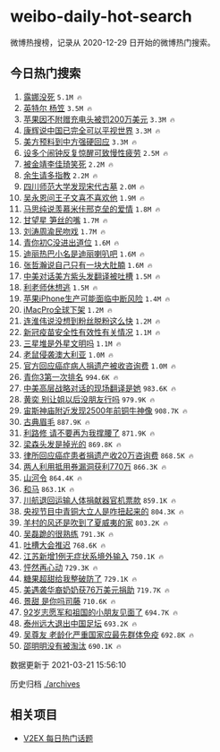 # weibo-daily-hot-search

微博热搜榜，记录从 2020-12-29 日开始的微博热门搜索。

## 今日热门搜索

<!-- BEGIN -->

1. [露娜没死](https://s.weibo.com/weibo?q=%23%E9%9C%B2%E5%A8%9C%E6%B2%A1%E6%AD%BB%23&Refer=top) `5.1M 🔥`
1. [英特尔 杨笠](https://s.weibo.com/weibo?q=%E8%8B%B1%E7%89%B9%E5%B0%94%20%E6%9D%A8%E7%AC%A0&Refer=top) `3.5M 🔥`
1. [苹果因不附赠充电头被罚200万美元](https://s.weibo.com/weibo?q=%23%E8%8B%B9%E6%9E%9C%E5%9B%A0%E4%B8%8D%E9%99%84%E8%B5%A0%E5%85%85%E7%94%B5%E5%A4%B4%E8%A2%AB%E7%BD%9A200%E4%B8%87%E7%BE%8E%E5%85%83%23&Refer=top) `3.3M 🔥`
1. [康辉说中国已完全可以平视世界](https://s.weibo.com/weibo?q=%23%E5%BA%B7%E8%BE%89%E8%AF%B4%E4%B8%AD%E5%9B%BD%E5%B7%B2%E5%AE%8C%E5%85%A8%E5%8F%AF%E4%BB%A5%E5%B9%B3%E8%A7%86%E4%B8%96%E7%95%8C%23&Refer=top) `3.3M 🔥`
1. [美方预料到中方强硬回应](https://s.weibo.com/weibo?q=%23%E7%BE%8E%E6%96%B9%E9%A2%84%E6%96%99%E5%88%B0%E4%B8%AD%E6%96%B9%E5%BC%BA%E7%A1%AC%E5%9B%9E%E5%BA%94%23&Refer=top) `3.3M 🔥`
1. [设多个闹钟反复惊醒可致慢性疲劳](https://s.weibo.com/weibo?q=%23%E8%AE%BE%E5%A4%9A%E4%B8%AA%E9%97%B9%E9%92%9F%E5%8F%8D%E5%A4%8D%E6%83%8A%E9%86%92%E5%8F%AF%E8%87%B4%E6%85%A2%E6%80%A7%E7%96%B2%E5%8A%B3%23&Refer=top) `2.5M 🔥`
1. [被金靖李佳琦笑死](https://s.weibo.com/weibo?q=%E8%A2%AB%E9%87%91%E9%9D%96%E6%9D%8E%E4%BD%B3%E7%90%A6%E7%AC%91%E6%AD%BB&Refer=top) `2.2M 🔥`
1. [余生请多指教](https://s.weibo.com/weibo?q=%E4%BD%99%E7%94%9F%E8%AF%B7%E5%A4%9A%E6%8C%87%E6%95%99&Refer=top) `2.2M 🔥`
1. [四川师范大学发现宋代古墓](https://s.weibo.com/weibo?q=%23%E5%9B%9B%E5%B7%9D%E5%B8%88%E8%8C%83%E5%A4%A7%E5%AD%A6%E5%8F%91%E7%8E%B0%E5%AE%8B%E4%BB%A3%E5%8F%A4%E5%A2%93%23&Refer=top) `2.0M 🔥`
1. [吴永恩问王子文喜不喜欢他](https://s.weibo.com/weibo?q=%E5%90%B4%E6%B0%B8%E6%81%A9%E9%97%AE%E7%8E%8B%E5%AD%90%E6%96%87%E5%96%9C%E4%B8%8D%E5%96%9C%E6%AC%A2%E4%BB%96&Refer=top) `1.9M 🔥`
1. [马思纯说羡慕米佧邢克垒的爱情](https://s.weibo.com/weibo?q=%23%E9%A9%AC%E6%80%9D%E7%BA%AF%E8%AF%B4%E7%BE%A1%E6%85%95%E7%B1%B3%E4%BD%A7%E9%82%A2%E5%85%8B%E5%9E%92%E7%9A%84%E7%88%B1%E6%83%85%23&Refer=top) `1.8M 🔥`
1. [甘望星 笋丝的嘴](https://s.weibo.com/weibo?q=%E7%94%98%E6%9C%9B%E6%98%9F%20%E7%AC%8B%E4%B8%9D%E7%9A%84%E5%98%B4&Refer=top) `1.7M 🔥`
1. [刘涛周渝民吻戏](https://s.weibo.com/weibo?q=%23%E5%88%98%E6%B6%9B%E5%91%A8%E6%B8%9D%E6%B0%91%E5%90%BB%E6%88%8F%23&Refer=top) `1.7M 🔥`
1. [青你初C没进出道位](https://s.weibo.com/weibo?q=%23%E9%9D%92%E4%BD%A0%E5%88%9DC%E6%B2%A1%E8%BF%9B%E5%87%BA%E9%81%93%E4%BD%8D%23&Refer=top) `1.6M 🔥`
1. [迪丽热巴小名是迪丽喇叭吧](https://s.weibo.com/weibo?q=%23%E8%BF%AA%E4%B8%BD%E7%83%AD%E5%B7%B4%E5%B0%8F%E5%90%8D%E6%98%AF%E8%BF%AA%E4%B8%BD%E5%96%87%E5%8F%AD%E5%90%A7%23&Refer=top) `1.6M 🔥`
1. [张哲瀚说自己只有一块大肚腩](https://s.weibo.com/weibo?q=%23%E5%BC%A0%E5%93%B2%E7%80%9A%E8%AF%B4%E8%87%AA%E5%B7%B1%E5%8F%AA%E6%9C%89%E4%B8%80%E5%9D%97%E5%A4%A7%E8%82%9A%E8%85%A9%23&Refer=top) `1.6M 🔥`
1. [中美对话美方紫头发翻译被吐槽](https://s.weibo.com/weibo?q=%23%E4%B8%AD%E7%BE%8E%E5%AF%B9%E8%AF%9D%E7%BE%8E%E6%96%B9%E7%B4%AB%E5%A4%B4%E5%8F%91%E7%BF%BB%E8%AF%91%E8%A2%AB%E5%90%90%E6%A7%BD%23&Refer=top) `1.5M 🔥`
1. [利老师休想逃](https://s.weibo.com/weibo?q=%23%E5%88%A9%E8%80%81%E5%B8%88%E4%BC%91%E6%83%B3%E9%80%83%23&Refer=top) `1.5M 🔥`
1. [苹果iPhone生产可能面临中断风险](https://s.weibo.com/weibo?q=%23%E8%8B%B9%E6%9E%9CiPhone%E7%94%9F%E4%BA%A7%E5%8F%AF%E8%83%BD%E9%9D%A2%E4%B8%B4%E4%B8%AD%E6%96%AD%E9%A3%8E%E9%99%A9%23&Refer=top) `1.4M 🔥`
1. [iMacPro全球下架](https://s.weibo.com/weibo?q=iMacPro%E5%85%A8%E7%90%83%E4%B8%8B%E6%9E%B6&Refer=top) `1.2M 🔥`
1. [连淮伟说没想到粉丝脱粉这么快](https://s.weibo.com/weibo?q=%23%E8%BF%9E%E6%B7%AE%E4%BC%9F%E8%AF%B4%E6%B2%A1%E6%83%B3%E5%88%B0%E7%B2%89%E4%B8%9D%E8%84%B1%E7%B2%89%E8%BF%99%E4%B9%88%E5%BF%AB%23&Refer=top) `1.2M 🔥`
1. [新冠疫苗安全性有效性有关情况](https://s.weibo.com/weibo?q=%E6%96%B0%E5%86%A0%E7%96%AB%E8%8B%97%E5%AE%89%E5%85%A8%E6%80%A7%E6%9C%89%E6%95%88%E6%80%A7%E6%9C%89%E5%85%B3%E6%83%85%E5%86%B5&Refer=top) `1.1M 🔥`
1. [三星堆是外星文明吗](https://s.weibo.com/weibo?q=%23%E4%B8%89%E6%98%9F%E5%A0%86%E6%98%AF%E5%A4%96%E6%98%9F%E6%96%87%E6%98%8E%E5%90%97%23&Refer=top) `1.1M 🔥`
1. [老鼠侵袭澳大利亚](https://s.weibo.com/weibo?q=%E8%80%81%E9%BC%A0%E4%BE%B5%E8%A2%AD%E6%BE%B3%E5%A4%A7%E5%88%A9%E4%BA%9A&Refer=top) `1.0M 🔥`
1. [官方回应癌症病人捐遗产被收咨询费](https://s.weibo.com/weibo?q=%23%E5%AE%98%E6%96%B9%E5%9B%9E%E5%BA%94%E7%99%8C%E7%97%87%E7%97%85%E4%BA%BA%E6%8D%90%E9%81%97%E4%BA%A7%E8%A2%AB%E6%94%B6%E5%92%A8%E8%AF%A2%E8%B4%B9%23&Refer=top) `1.0M 🔥`
1. [青你3第一次排名](https://s.weibo.com/weibo?q=%23%E9%9D%92%E4%BD%A03%E7%AC%AC%E4%B8%80%E6%AC%A1%E6%8E%92%E5%90%8D%23&Refer=top) `994.6K 🔥`
1. [中美高层战略对话的现场翻译是她](https://s.weibo.com/weibo?q=%23%E4%B8%AD%E7%BE%8E%E9%AB%98%E5%B1%82%E6%88%98%E7%95%A5%E5%AF%B9%E8%AF%9D%E7%9A%84%E7%8E%B0%E5%9C%BA%E7%BF%BB%E8%AF%91%E6%98%AF%E5%A5%B9%23&Refer=top) `983.6K 🔥`
1. [黄奕 别让姐以后没朋友行吗](https://s.weibo.com/weibo?q=%E9%BB%84%E5%A5%95%20%E5%88%AB%E8%AE%A9%E5%A7%90%E4%BB%A5%E5%90%8E%E6%B2%A1%E6%9C%8B%E5%8F%8B%E8%A1%8C%E5%90%97&Refer=top) `979.9K 🔥`
1. [宙斯神庙附近发现2500年前铜牛神像](https://s.weibo.com/weibo?q=%E5%AE%99%E6%96%AF%E7%A5%9E%E5%BA%99%E9%99%84%E8%BF%91%E5%8F%91%E7%8E%B02500%E5%B9%B4%E5%89%8D%E9%93%9C%E7%89%9B%E7%A5%9E%E5%83%8F&Refer=top) `908.7K 🔥`
1. [古典眉毛](https://s.weibo.com/weibo?q=%23%E5%8F%A4%E5%85%B8%E7%9C%89%E6%AF%9B%23&Refer=top) `887.9K 🔥`
1. [利路修 请不要再为我撑腰了](https://s.weibo.com/weibo?q=%E5%88%A9%E8%B7%AF%E4%BF%AE%20%E8%AF%B7%E4%B8%8D%E8%A6%81%E5%86%8D%E4%B8%BA%E6%88%91%E6%92%91%E8%85%B0%E4%BA%86&Refer=top) `871.9K 🔥`
1. [梁森头发是掉光的](https://s.weibo.com/weibo?q=%23%E6%A2%81%E6%A3%AE%E5%A4%B4%E5%8F%91%E6%98%AF%E6%8E%89%E5%85%89%E7%9A%84%23&Refer=top) `869.8K 🔥`
1. [律所回应癌症患者捐遗产收20万咨询费](https://s.weibo.com/weibo?q=%23%E5%BE%8B%E6%89%80%E5%9B%9E%E5%BA%94%E7%99%8C%E7%97%87%E6%82%A3%E8%80%85%E6%8D%90%E9%81%97%E4%BA%A7%E6%94%B620%E4%B8%87%E5%92%A8%E8%AF%A2%E8%B4%B9%23&Refer=top) `868.5K 🔥`
1. [两人利用抵用券漏洞获利770万](https://s.weibo.com/weibo?q=%23%E4%B8%A4%E4%BA%BA%E5%88%A9%E7%94%A8%E6%8A%B5%E7%94%A8%E5%88%B8%E6%BC%8F%E6%B4%9E%E8%8E%B7%E5%88%A9770%E4%B8%87%23&Refer=top) `866.3K 🔥`
1. [山河令](https://s.weibo.com/weibo?q=%E5%B1%B1%E6%B2%B3%E4%BB%A4&Refer=top) `864.4K 🔥`
1. [和马](https://s.weibo.com/weibo?q=%E5%92%8C%E9%A9%AC&Refer=top) `863.1K 🔥`
1. [川航退回运输人体捐献器官机票款](https://s.weibo.com/weibo?q=%E5%B7%9D%E8%88%AA%E9%80%80%E5%9B%9E%E8%BF%90%E8%BE%93%E4%BA%BA%E4%BD%93%E6%8D%90%E7%8C%AE%E5%99%A8%E5%AE%98%E6%9C%BA%E7%A5%A8%E6%AC%BE&Refer=top) `859.1K 🔥`
1. [央视节目中青铜大立人是咋扭起来的](https://s.weibo.com/weibo?q=%23%E5%A4%AE%E8%A7%86%E8%8A%82%E7%9B%AE%E4%B8%AD%E9%9D%92%E9%93%9C%E5%A4%A7%E7%AB%8B%E4%BA%BA%E6%98%AF%E5%92%8B%E6%89%AD%E8%B5%B7%E6%9D%A5%E7%9A%84%23&Refer=top) `804.3K 🔥`
1. [羊村的风还是吹到了夏威夷的家](https://s.weibo.com/weibo?q=%23%E7%BE%8A%E6%9D%91%E7%9A%84%E9%A3%8E%E8%BF%98%E6%98%AF%E5%90%B9%E5%88%B0%E4%BA%86%E5%A4%8F%E5%A8%81%E5%A4%B7%E7%9A%84%E5%AE%B6%23&Refer=top) `803.2K 🔥`
1. [吴磊跪的很熟练](https://s.weibo.com/weibo?q=%23%E5%90%B4%E7%A3%8A%E8%B7%AA%E7%9A%84%E5%BE%88%E7%86%9F%E7%BB%83%23&Refer=top) `791.3K 🔥`
1. [吐槽大会推迟](https://s.weibo.com/weibo?q=%23%E5%90%90%E6%A7%BD%E5%A4%A7%E4%BC%9A%E6%8E%A8%E8%BF%9F%23&Refer=top) `768.6K 🔥`
1. [江苏新增1例无症状系境外输入](https://s.weibo.com/weibo?q=%E6%B1%9F%E8%8B%8F%E6%96%B0%E5%A2%9E1%E4%BE%8B%E6%97%A0%E7%97%87%E7%8A%B6%E7%B3%BB%E5%A2%83%E5%A4%96%E8%BE%93%E5%85%A5&Refer=top) `750.1K 🔥`
1. [怦然再心动](https://s.weibo.com/weibo?q=%E6%80%A6%E7%84%B6%E5%86%8D%E5%BF%83%E5%8A%A8&Refer=top) `729.3K 🔥`
1. [糖果超甜给我整破防了](https://s.weibo.com/weibo?q=%23%E7%B3%96%E6%9E%9C%E8%B6%85%E7%94%9C%E7%BB%99%E6%88%91%E6%95%B4%E7%A0%B4%E9%98%B2%E4%BA%86%23&Refer=top) `729.1K 🔥`
1. [美遇袭华裔奶奶获76万美元捐助](https://s.weibo.com/weibo?q=%23%E7%BE%8E%E9%81%87%E8%A2%AD%E5%8D%8E%E8%A3%94%E5%A5%B6%E5%A5%B6%E8%8E%B776%E4%B8%87%E7%BE%8E%E5%85%83%E6%8D%90%E5%8A%A9%23&Refer=top) `719.7K 🔥`
1. [景甜 是你吗司藤](https://s.weibo.com/weibo?q=%E6%99%AF%E7%94%9C%20%E6%98%AF%E4%BD%A0%E5%90%97%E5%8F%B8%E8%97%A4&Refer=top) `710.6K 🔥`
1. [92岁志愿军和祖国的小朋友见面了](https://s.weibo.com/weibo?q=%2392%E5%B2%81%E5%BF%97%E6%84%BF%E5%86%9B%E5%92%8C%E7%A5%96%E5%9B%BD%E7%9A%84%E5%B0%8F%E6%9C%8B%E5%8F%8B%E8%A7%81%E9%9D%A2%E4%BA%86%23&Refer=top) `694.7K 🔥`
1. [泰州远大退出中国足坛](https://s.weibo.com/weibo?q=%E6%B3%B0%E5%B7%9E%E8%BF%9C%E5%A4%A7%E9%80%80%E5%87%BA%E4%B8%AD%E5%9B%BD%E8%B6%B3%E5%9D%9B&Refer=top) `693.2K 🔥`
1. [吴尊友 老龄化严重国家应最先群体免疫](https://s.weibo.com/weibo?q=%E5%90%B4%E5%B0%8A%E5%8F%8B%20%E8%80%81%E9%BE%84%E5%8C%96%E4%B8%A5%E9%87%8D%E5%9B%BD%E5%AE%B6%E5%BA%94%E6%9C%80%E5%85%88%E7%BE%A4%E4%BD%93%E5%85%8D%E7%96%AB&Refer=top) `692.8K 🔥`
1. [邵明明没有被淘汰](https://s.weibo.com/weibo?q=%23%E9%82%B5%E6%98%8E%E6%98%8E%E6%B2%A1%E6%9C%89%E8%A2%AB%E6%B7%98%E6%B1%B0%23&Refer=top) `690.1K 🔥`

数据更新于 2021-03-21 15:56:10

<!-- END -->

历史归档 [./archives](./archives)

## 相关项目

- [V2EX 每日热门话题](https://github.com/boojack/v2ex-daily-hot-topic)
